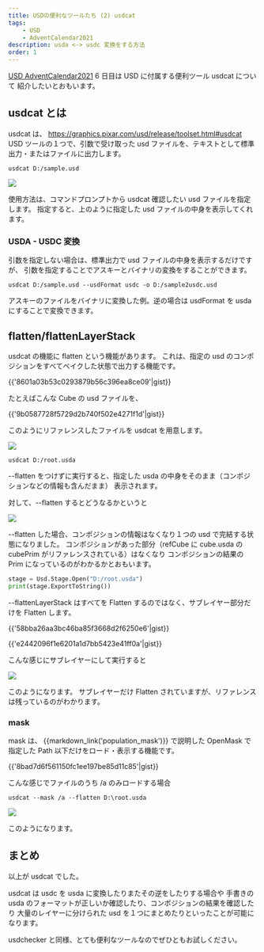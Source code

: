 ```yaml
---
title: USDの便利なツールたち (2) usdcat
tags:
    - USD
    - AdventCalendar2021
description: usda <-> usdc 変換をする方法
order: 1
---
```


[USD AdventCalendar2021](https://qiita.com/advent-calendar/2021/usd) 6 日目は USD に付属する便利ツール usdcat について
紹介したいとおもいます。

## usdcat とは

usdcat は、
https://graphics.pixar.com/usd/release/toolset.html#usdcat
USD ツールの１つで、引数で受け取った usd ファイルを、テキストとして標準出力・またはファイルに出力します。

```
usdcat D:/sample.usd
```

![](https://gyazo.com/40fb6fb0b1aec7a89d60dceee2d3bc56.png)

使用方法は、コマンドプロンプトから usdcat 確認したい usd ファイルを指定します。
指定すると、上のように指定した usd ファイルの中身を表示してくれます。

### USDA - USDC 変換

引数を指定しない場合は、標準出力で usd ファイルの中身を表示するだけですが、
引数を指定することでアスキーとバイナリの変換をすることができます。

```
usdcat D:/sample.usd --usdFormat usdc -o D:/sample2usdc.usd
```

アスキーのファイルをバイナリに変換した例。逆の場合は usdFormat を usda にすることで変換できます。

## flatten/flattenLayerStack

usdcat の機能に flatten という機能があります。
これは、指定の usd のコンポジションをすべてベイクした状態で出力する機能です。

{{'8601a03b53c0293879b56c396ea8ce09'|gist}}

たとえばこんな Cube の usd ファイルを、

{{'9b0587728f5729d2b740f502e4271f1d'|gist}}

このようにリファレンスしたファイルを usdcat を用意します。

![](https://gyazo.com/2f51800dadeffaeb17da29eb21ccc97f.png)

```
usdcat D:/root.usda
```

--flatten をつけずに実行すると、指定した usda の中身をそのまま（コンポジションなどの情報も含んだまま）
表示されます。

対して、--flatten するとどうなるかというと

![](https://gyazo.com/2c8e77ad215eee73215dacfcfc72783c.png)

--flatten した場合、コンポジションの情報はなくなり１つの usd で完結する状態になりました。
コンポジションがあった部分（refCube に cube.usda の cubePrim がリファレンスされている）はなくなり
コンポジションの結果の Prim になっているのがわかるかとおもいます。

```python
stage = Usd.Stage.Open("D:/root.usda")
print(stage.ExportToString())
```

--flattenLayerStack はすべてを Flatten するのではなく、サブレイヤー部分だけを Flatten します。

{{'58bba26aa3bc46ba85f3668d2f6250e6'|gist}}

{{'e2442096f1e6201a1d7bb5423e41ff0a'|gist}}

こんな感じにサブレイヤーにして実行すると

![](https://gyazo.com/57a176cc72c22841559fd01306b8f08c.png)

このようになります。
サブレイヤーだけ Flatten されていますが、リファレンスは残っているのがわかります。

### mask

mask は、 {{markdown_link('population_mask')}} で説明した OpenMask で指定した Path 以下だけをロード・表示する機能です。

{{'8bad7d6f561150fc1ee197be85d11c85'|gist}}

こんな感じでファイルのうち /a のみロードする場合

```
usdcat --mask /a --flatten D:\root.usda
```

![](https://gyazo.com/d324e3a1a9b4a1e2654e5fb8627b4034.png)

このようになります。

## まとめ

以上が usdcat でした。

usdcat は usdc を usda に変換したりまたその逆をしたりする場合や
手書きの usda のフォーマットが正しいか確認したり、コンポジションの結果を確認したり
大量のレイヤーに分けられた usd を１つにまとめたりといったことが可能になります。

usdchecker と同様、とても便利なツールなのでぜひともお試しください。
